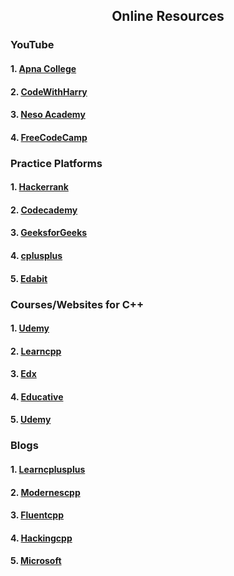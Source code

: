 <h2 align="center"> Online Resources</h2>
 <h3>YouTube</h3>
   <h4>1. <a href="https://www.youtube.com/watch?v=z9bZufPHFLU&list=PLfqMhTWNBTe0b2nM6JHVCnAkhQRGiZMSJ"> Apna College</a></h4>
   <h4>2. <a href="https://www.youtube.com/watch?v=j8nAHeVKL08&list=PLu0W_9lII9agpFUAlPFe_VNSlXW5uE0YL"> CodeWithHarry</a></h4>
   <h4>3. <a href="https://www.youtube.com/watch?v=s0g4ty29Xgg&list=PLBlnK6fEyqRh6isJ01MBnbNpV3ZsktSyS"> Neso Academy</a></h4>
    <h4>4. <a href="https://www.youtube.com/watch?v=vLnPwxZdW4Y"> FreeCodeCamp</a><h4>
        
  
   <h3>Practice Platforms</h3>
   <h4>1. <a href="https://www.hackerrank.com/domains/cpp"> Hackerrank</a></h4>
    <h4>2. <a href="https://www.codecademy.com/learn/learn-c-plus-plus"> Codecademy</a></h4>
    <h4>3. <a href="https://www.geeksforgeeks.org/c-plus-plus/"> GeeksforGeeks</a></h4>
    <h4>4. <a href="https://www.cplusplus.com/"> cplusplus</a></h4>
    <h4>5. <a href="https://edabit.com/challenges/cpp"> Edabit</a></h4>
 
 <h3>Courses/Websites for C++</h3>
 <h4>1. <a href="https://www.udemy.com/course/free-learn-c-tutorial-beginners/?ranMID=39197&ranEAID=ygZRWO0LhtI&ranSiteID=ygZRWO0LhtI-IPfneSZhtVWSvrBQMMcqbA&LSNPUBID=ygZRWO0LhtI&utm_source=aff-campaign&utm_medium=udemyads">Udemy</a></h4>
 <h4>2. <a href="https://www.learncpp.com/"> Learncpp</a></h4>
  <h4>3. <a href="https://www.edx.org/course/introduction-to-c-3?source=aw&awc=6798_1644219373_8adf4e18d8590d2d96ef7ac78e0ee4ba&utm_source=aw&utm_medium=affiliate_partner&utm_content=text-link&utm_term=78888_Skimlinks">Edx</a></h4>
  <h4>4. <a href="https://www.educative.io/courses/learn-cpp-from-scratch?affiliate_id=5073518643380224"> Educative</a></h4>
   <h4>5. <a href="https://www.udemy.com/course/c-plus-plus-programming-basics/?LSNPUBID=JVFxdTr9V80&ranEAID=JVFxdTr9V80&ranMID=39197&ranSiteID=JVFxdTr9V80-An.Fh9W1BD96Iw7Wc4CV1A&utm_medium=udemyads&utm_source=aff-campaign">Udemy</a></h4>
 
   <h3>Blogs</h3>    
    <h4>1. <a href="https://learncplusplus.org/"> Learncplusplus</a></h4>
 <h4>2. <a href="https://www.modernescpp.com/"> Modernescpp</a></h4>
    <h4>3. <a href="https://www.fluentcpp.com/"> Fluentcpp</a></h4>
       <h4>4. <a href="https://hackingcpp.com/cpp/blogs.html"> Hackingcpp</a></h4>
        <h4>5. <a href="https://devblogs.microsoft.com/cppblog/"> Microsoft</a></h4>
        

